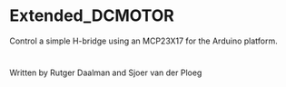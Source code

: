 # Extended_DCMOTOR
Control a simple H-bridge using an MCP23X17 for the Arduino platform.

#
Written by Rutger Daalman and Sjoer van der Ploeg
